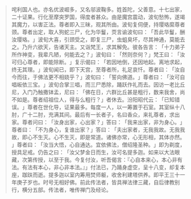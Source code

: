 
> 咤利国人也。亦名优波崛多，又名邬波鞠多。姓首陀，父善意。十七出家，二十证果。行化至摩突罗国，得度者甚众。由是魔宫震动，波旬愁怖，遂竭其魔力，以害正法。尊者即入三昧，观其所由。波旬复伺便，持璎珞縻尊者颈。尊者出定，取人狗蛇三尸，化为华鬘，䎡言谕波旬曰：​「吾此华鬘，酬汝璎珞。​」波旬大喜，引颈受之，即复三尸，虫蛆臭坏，尽其神通，莫能去之。乃升六欲天，告诸天主。又诣梵王，求其解免。彼各告言：​「十力弟子所作神变，我辈凡陋，何能去之？​」波旬曰：​「然则奈何？​」梵王曰：​「汝可归心尊者，即能除断。​」复示偈曰：​「若因地倒，还因地起。离地求起，终无其理。​」波旬闻已，即下天宫，至尊者所，礼足哀忏。尊者曰：​「汝自今而往，于佛法更不相娆乎？​」波旬曰：​「誓向佛道。​」尊者曰：​「汝可自唱皈依三宝。​」波旬合掌三唱，而三尸悉除，踊跃作礼而去。因访一老比丘尼，入门乃触撒钵孟，尼曰：​「佛在日，六群比丘甚是粗行，数来我舍，尚不如是。尊者绍祖位人，得与么粗行？​」者休去。汾阳昭代云：​「已知错误。​」尊者在世化导，证果最多。每度一人，以一筹置于石室。其室纵十八肘，广十二肘，充满其间。最后有一长者子，名曰香众，来礼尊者，求出家。尊者问曰：​「汝身出家，心出家？​」答曰：​「我来出家，非为身心。​」尊者曰：​「不为身心，复谁出家？​」答曰：​「夫出家者，无我我故。无我我故，即心不生灭。心不生灭，即是常道。诸佛亦常，心无形相，其体亦然。​」尊者曰：​「汝当大悟，心自通达。宜依佛法，僧绍隆圣种。​」即为剃度，授具足戒。仍告之曰：​「汝父梦金日而生，汝可名提多迦。如来以大法眼藏，次第传授，以至于我。今复付汝，听吾偈言：『心自本来心，本心非有法。有法有本心，非心非本法。』」付法已，乃踊身虚空，呈十八变，却复本座，跏趺而逝。提多迦以室内筹用焚师躯，收舍利建塔供养。即平王三十一年庚子岁也。时号无相好佛。前此传法者，皆具禅法律三藏，自后律教别行，横分五部。传法者，唯传禅门及经论。
